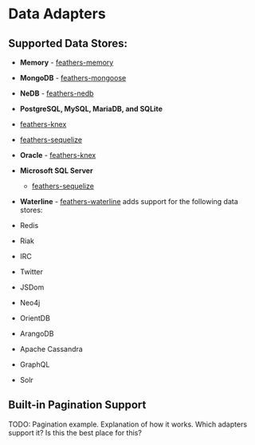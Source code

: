 # Data Adapters

## Supported Data Stores:
 - **Memory** - [feathers-memory](adapters.memory.md)
 - **MongoDB** - [feathers-mongoose](adapters.mongoose.md)
 - **NeDB** - [feathers-nedb](adapters.nedb.md)
 - **PostgreSQL, MySQL, MariaDB, and SQLite**
  - [feathers-knex](adapters.knex.md)
  - [feathers-sequelize](adapters.sequelize.md)
 - **Oracle** - [feathers-knex](adapters.knex.md)
 - **Microsoft SQL Server**
    - [feathers-sequelize](adapters.sequelize.md)


 - **Waterline** -  [feathers-waterline](adapters.waterline.md) adds support for the following data stores:
  - Redis
  - Riak
  - IRC
  - Twitter
  - JSDom
  - Neo4j
  - OrientDB
  - ArangoDB
  - Apache Cassandra
  - GraphQL
  - Solr
    
## Built-in Pagination Support
TODO: Pagination example.  Explanation of how it works.  Which adapters support it?  Is this the best place for this?